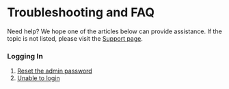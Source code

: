 <!--toc=getting_started-->
# Troubleshooting and FAQ
Need help? We hope one of the articles below can provide assistance. If the topic is not listed, please visit the [Support page]([[PRODUCTSUPPORTURL]]).

### Logging In
1. [Reset the admin password](faq_reset_admin_password.html)
2. [Unable to login](faq_enable_cookies.html)

